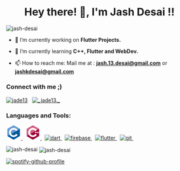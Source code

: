 <h1 align="center">Hey there! 👋, I'm Jash Desai !! </h1>


<!--
**jash-desai/jash-desai** is a ✨ _special_ ✨ repository because its `README.md` (this file) appears on your GitHub profile.
-->

<p align="left"> <img src="https://komarev.com/ghpvc/?username=jash-desai&label=Profile%20views&color=ff4da6&style=plastic" alt="jash-desai" /> </p>
 
- 🔭 I’m currently working on **Flutter Projects.**
<!-- -  -->
- 🌱 I’m currently learning **C++, Flutter and WebDev.**
<!-- - 👯 I’m looking to collaborate on ...
- 🤔 I’m looking for help with  -->
<!-- - 💬 Ask me about -->
- 📫 How to reach me: Mail me at : **jash.13.desai@gmail.com** or **jashkdesai@gmail.com**
<!-- - ⚡ Fun fact: -->

<h3 align="left">Connect with me ;) </h3>
<p align="left">
<a href="https://www.linkedin.com/in/jade13/" target="blank"><img align="center" src="https://raw.githubusercontent.com/rahuldkjain/github-profile-readme-generator/22064237dce9d9052582c108ace3c161b646dfd9/src/images/icons/Social/linked-in-alt.svg" alt="jade13" height="30" width="40" /></a>  &nbsp;
<a href="https://instagram.com/_jade13._" target="blank"><img align="center" src="https://raw.githubusercontent.com/rahuldkjain/github-profile-readme-generator/22064237dce9d9052582c108ace3c161b646dfd9/src/images/icons/Social/instagram.svg" alt="_jade13._" height="30" width="40" /></a>  &nbsp;
 </p>
 
<h3 align="left">Languages and Tools:</h3>
<p align="left">
<a href="https://www.cprogramming.com/" target="_blank"> <img src="https://raw.githubusercontent.com/devicons/devicon/master/icons/c/c-original.svg" alt="c" width="40" height="40"/> </a> &nbsp;
<a href="https://www.w3schools.com/cpp/" target="_blank"> <img src="https://raw.githubusercontent.com/devicons/devicon/master/icons/cplusplus/cplusplus-original.svg" alt="cplusplus" width="40" height="40"/> </a>  &nbsp;
<a href="https://dart.dev" target="_blank"> <img src="https://www.vectorlogo.zone/logos/dartlang/dartlang-icon.svg" alt="dart" width="40" height="40"/> </a>  &nbsp;
<a href="https://firebase.google.com/" target="_blank"> <img src="https://www.vectorlogo.zone/logos/firebase/firebase-icon.svg" alt="firebase" width="40" height="40"/> </a>  &nbsp;
 <a href="https://flutter.dev" target="_blank"> <img src="https://www.vectorlogo.zone/logos/flutterio/flutterio-icon.svg" alt="flutter" width="40" height="40"/> </a>  &nbsp;
<a href="https://git-scm.com/" target="_blank"> <img src="https://www.vectorlogo.zone/logos/git-scm/git-scm-icon.svg" alt="git" width="40" height="40"/> </a>  &nbsp;
 
 <p><img align="left" src="https://github-readme-stats.vercel.app/api/top-langs?username=jash-desai&show_icons=true&theme=dracula&hide_border=true&disable_animations =false&locale=en" alt="jash-desai" /></p>
 
 <p>&nbsp;<img align="center" src="https://github-readme-stats.vercel.app/api?username=jash-desai&show_icons=true&theme=dracula&hide_border=true&disable_animations =false&locale=en" alt="jash-desai" /></p>
 
 [![spotify-github-profile](https://spotify-github-profile.vercel.app/api/view?uid=7c6xab7lm55hf7xlgukk1fyxi&cover_image=true&theme=novatorem)](https://open.spotify.com/user/7c6xab7lm55hf7xlgukk1fyxi)

<!-- [<p>&nbsp;<img align="center" src="https://github-readme-stats.vercel.app/api/pin?username=jash-desai&theme=dracula&hide_border=true&disable_animations=false&repo=insta-clone" alt="jash-desai" /></p>](github.com/jash-desai/insta-clone) -->
</p>

<!-- ![Jash Desai](https://github.com/jash-desai/jash-desai/edit/main/bottom-footer.svg) -->
<br>
</p>
